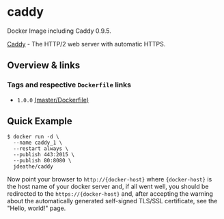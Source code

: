 # caddy

Docker Image including Caddy 0.9.5.

[Caddy](http://caddyserver.com/) - The HTTP/2 web server with automatic HTTPS.

## Overview & links

### Tags and respective `Dockerfile` links

- `1.0.0` [(master/Dockerfile)](https://github.com/jdeathe/image-caddy/blob/master/Dockerfile)

## Quick Example

```
$ docker run -d \
  --name caddy_1 \
  --restart always \
  --publish 443:2015 \
  --publish 80:8080 \
  jdeathe/caddy
```

Now point your browser to `http://{docker-host}` where `{docker-host}` is the host name of your docker server and, if all went well, you should be redirected to the `https://{docker-host}` and, after accepting the warning about the automatically generated self-signed TLS/SSL certificate, see the "Hello, world!" page.
